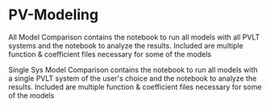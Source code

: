 # PV-Modeling


All Model Comparison contains the notebook to run all models with all PVLT systems and the notebook to analyze the results. Included are multiple function & coefficient 
files necessary for some of the models


Single Sys Model Comparison contains the notebook to run all models with a single PVLT system of the user's choice and the notebook to analyze the results. Included are 
multiple function & coefficient files necessary for some of the models
